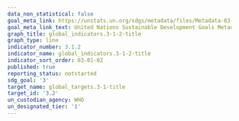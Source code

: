 ```yaml
---
data_non_statistical: false
goal_meta_link: https://unstats.un.org/sdgs/metadata/files/Metadata-03-01-01.pdf
goal_meta_link_text: United Nations Sustainable Development Goals Metadata (pdf 865kB)
graph_title: global_indicators.3-1-2-title
graph_type: line
indicator_number: 3.1.2
indicator_name: global_indicators.3-1-2-title
indicator_sort_order: 03-01-02
published: true
reporting_status: notstarted
sdg_goal: '3'
target_name: global_targets.3-1-title
target_id: '3.2'
un_custodian_agency: WHO
un_designated_tier: '1'
---
```

